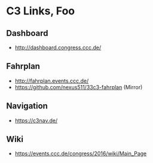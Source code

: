 C3 Links, Foo
========
Dashboard
--------

* http://dashboard.congress.ccc.de/

Fahrplan
--------

* http://fahrplan.events.ccc.de/
* https://github.com/nexus511/33c3-fahrplan (Mirror)

Navigation
------------

* https://c3nav.de/

Wiki
-------------

* https://events.ccc.de/congress/2016/wiki/Main_Page
